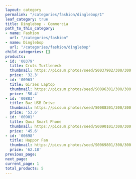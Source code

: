 ```yaml
---
layout: category
permalink: "/categories/fashion/dinglebop/1"
leaf_category: true
title: Dinglebop - Commercia
path_to_this_category:
- name: Fashion
  url: "/categories/fashion"
- name: Dinglebop
  url: "/categories/fashion/dinglebop"
child_categories: []
products:
- id: '00379'
  title: Cruts Turtleneck
  thumbnail: https://picsum.photos/seed/S0037902/300/300
  price: '32.3'
- id: '00963'
  title: Girzes Laptop
  thumbnail: https://picsum.photos/seed/S0096301/300/300
  price: '50.4'
- id: '00883'
  title: Baz USB Drive
  thumbnail: https://picsum.photos/seed/S0088301/300/300
  price: '53.6'
- id: '00901'
  title: Quuz Smart Phone
  thumbnail: https://picsum.photos/seed/S0090101/300/300
  price: '45.6'
- id: '00698'
  title: Happor Fan
  thumbnail: https://picsum.photos/seed/S0069801/300/300
  price: '62.18'
previous_page: 
next_page: 
current_page: 1
total_products: 5
---
```

